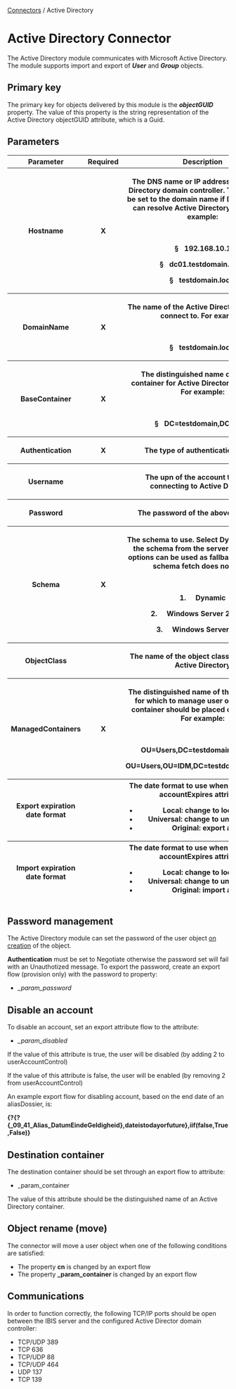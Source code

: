 <a href="javascript:void(0)" class="help-trigger"
data-helpkey="SysPage_Connector">Connectors</a> / Active Directory

# Active Directory Connector

The Active Directory module communicates with Microsoft Active
Directory. The module supports import and export of ***User*** and
***Group*** objects.

## Primary key

The primary key for objects delivered by this module is the
***objectGUID*** property. The value of this property is the string
representation of the Active Directory objectGUID attribute, which is a
Guid.

## Parameters

<table class="table table-bordered">
<colgroup>
<col style="width: 33%" />
<col style="width: 33%" />
<col style="width: 33%" />
</colgroup>
<thead class="thead-light">
<tr class="header">
<th>Parameter</th>
<th class="text-center">Required</th>
<th>Description</th>
</tr>
<tr class="odd">
<th><p>Hostname</p></th>
<th><p><strong>X</strong></p></th>
<th><p>The DNS name or IP address of an Active Directory domain
controller. This value can be set to the domain name if DNS resolution
can resolve Active Directory objects. For example:</p>
<p> </p>
<p>§   192.168.10.1</p>
<p>§   dc01.testdomain.local</p>
<p>§   testdomain.local</p></th>
</tr>
<tr class="header">
<th><p>DomainName</p></th>
<th><p><strong>X</strong></p></th>
<th><p>The name of the Active Directory domain to connect to. For
example:</p>
<p> </p>
<p>§   testdomain.local</p></th>
</tr>
<tr class="odd">
<th><p>BaseContainer</p></th>
<th><p><strong>X</strong></p></th>
<th><p>The distinguished name of the base container for Active Directory
operations. For example:</p>
<p> </p>
<p>§   DC=testdomain,DC=local</p></th>
</tr>
<tr class="header">
<th><p>Authentication</p></th>
<th><p><strong>X</strong></p></th>
<th><p>The type of authentication to use.</p></th>
</tr>
<tr class="odd">
<th><p>Username</p></th>
<th><p><strong> </strong></p></th>
<th><p>The upn of the account to use for connecting to Active
Directory</p></th>
</tr>
<tr class="header">
<th><p>Password</p></th>
<th><p><strong> </strong></p></th>
<th><p>The password of the above username</p></th>
</tr>
<tr class="odd">
<th><p>Schema</p></th>
<th><p><strong>X</strong></p></th>
<th><p>The schema to use. Select <strong>Dynamic</strong> to fetch the
schema from the server. The other 2 options can be used as fallback in
case live schema fetch does not work.</p>
<p> </p>
<p>1.     Dynamic</p>
<p>2.     Windows Server 2012 R2</p>
<p>3.     Windows Server 2016</p></th>
</tr>
<tr class="header">
<th><p>ObjectClass</p></th>
<th><p><strong> </strong></p></th>
<th><p>The name of the object class to manage in Active
Directory</p></th>
</tr>
<tr class="odd">
<th><p>ManagedContainers</p></th>
<th><p><strong>X</strong></p></th>
<th><p>The distinguished name of the container(s) for which to manage
user objects. Each container should be placed on a new line. For
example:</p>
<p> </p>
<p>OU=Users,DC=testdomain,DC=local</p>
<p>OU=Users,OU=IDM,DC=testdomain,DC=local</p></th>
</tr>
<tr class="header">
<th><p>Export expiration date format</p></th>
<th></th>
<th>The date format to use when exporting the accountExpires attribute:
<ul>
<li>Local: change to local time</li>
<li>Universal: change to universal time</li>
<li>Original: export as-is</li>
</ul></th>
</tr>
<tr class="odd">
<th><p>Import expiration date format</p></th>
<th></th>
<th>The date format to use when importing the accountExpires attribute:
<ul>
<li>Local: change to local time</li>
<li>Universal: change to universal time</li>
<li>Original: import as-is</li>
</ul></th>
</tr>
</thead>
&#10;</table>

## Password management

The Active Directory module can set the password of the user object
<u>on creation</u> of the object.

**Authentication** must be set to Negotiate otherwise the password set
will fail with an Unauthotized message. To export the password, create
an export flow (provision only) with the password to property:

-   *\_param\_password*

## Disable an account

To disable an account, set an export attribute flow to the attribute:

-   *\_param\_disabled*

If the value of this attribute is true, the user will be disabled (by
adding 2 to userAccountControl)

If the value of this attribute is false, the user will be enabled (by
removing 2 from userAccountControl)

An example export flow for disabling account, based on the end date of
an aliasDossier, is:

**{?{?{\_09\_41\_Alias\_DatumEindeGeldigheid},dateistodayorfuture},iif(false,True,False)}**

## Destination container

The destination container should be set through an export flow to
attribute:

-   \_param\_container

The value of this attribute should be the distinguished name of an
Active Directory container.

## Object rename (move)

The connector will move a user object when one of the following
conditions are satisfied:

-   The property **cn** is changed by an export flow
-   The property **\_param\_container** is changed by an export flow

## Communications

In order to function correctly, the following TCP/IP ports should be
open between the IBIS server and the configured Active Director domain
controller:

-   TCP/UDP 389
-   TCP 636
-   TCP/UDP 88
-   TCP/UDP 464
-   UDP 137
-   TCP 139
